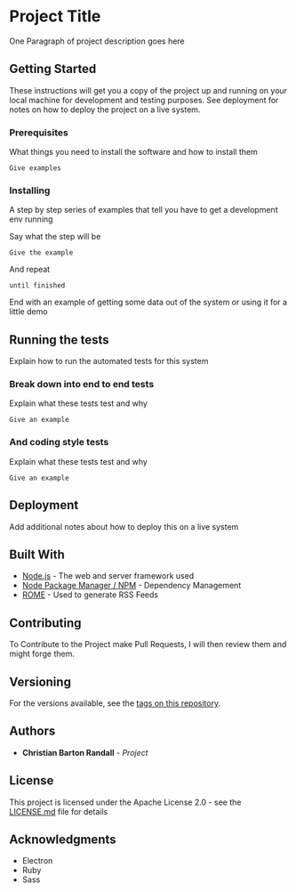 # Project Title

One Paragraph of project description goes here

## Getting Started

These instructions will get you a copy of the project up and running on your local machine for development and testing purposes. See deployment for notes on how to deploy the project on a live system.

### Prerequisites

What things you need to install the software and how to install them

```
Give examples
```

### Installing

A step by step series of examples that tell you have to get a development env running

Say what the step will be

```
Give the example
```

And repeat

```
until finished
```

End with an example of getting some data out of the system or using it for a little demo

## Running the tests

Explain how to run the automated tests for this system

### Break down into end to end tests

Explain what these tests test and why

```
Give an example
```

### And coding style tests

Explain what these tests test and why

```
Give an example
```

## Deployment

Add additional notes about how to deploy this on a live system

## Built With

* [Node.js](https://nodejs.org) - The web and server framework used
* [Node Package Manager / NPM](https://npmjs.com) - Dependency Management
* [ROME](https://rometools.github.io/rome/) - Used to generate RSS Feeds

## Contributing

To Contribute to the Project make Pull Requests, I will then review them and might forge them.

## Versioning

For the versions available, see the [tags on this repository](https://github.com/your/project/tags). 

## Authors

* **Christian Barton Randall** - *Project*

## License

This project is licensed under the Apache License 2.0 - see the [LICENSE.md](LICENSE.md) file for details

## Acknowledgments

* Electron
* Ruby
* Sass
